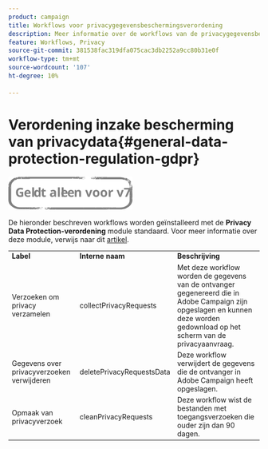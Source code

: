 ```yaml
---
product: campaign
title: Workflows voor privacygegevensbeschermingsverordening
description: Meer informatie over de workflows van de privacygegevensbeschermingsverordening
feature: Workflows, Privacy
source-git-commit: 381538fac319dfa075cac3db2252a9cc80b31e0f
workflow-type: tm+mt
source-wordcount: '107'
ht-degree: 10%

---
```



# Verordening inzake bescherming van privacydata{#general-data-protection-regulation-gdpr}

![](../../assets/v7-only.svg)

De hieronder beschreven workflows worden geïnstalleerd met de **Privacy Data Protection-verordening** module standaard. Voor meer informatie over deze module, verwijs naar dit [artikel](https://helpx.adobe.com/nl/campaign/kb/acc-privacy.html).

<table> 
 <tbody> 
  <tr> 
   <td> <strong>Label</strong><br /> </td> 
   <td> <strong>Interne naam</strong><br /> </td> 
   <td> <strong>Beschrijving</strong><br /> </td> 
  </tr> 
  <tr> 
   <td> <span class="uicontrol">Verzoeken om privacy verzamelen</span> <br /> </td> 
   <td> <span class="uicontrol">collectPrivacyRequests</span> <br /> </td> 
   <td> Met deze workflow worden de gegevens van de ontvanger gegenereerd die in Adobe Campaign zijn opgeslagen en kunnen deze worden gedownload op het scherm van de privacyaanvraag.<br /> </td> 
  </tr> 
  <tr> 
   <td> <span class="uicontrol">Gegevens over privacyverzoeken verwijderen</span> <br /> </td> 
   <td> <span class="uicontrol">deletePrivacyRequestsData</span> <br /> </td> 
   <td> Deze workflow verwijdert de gegevens die de ontvanger in Adobe Campaign heeft opgeslagen.<br /> </td> 
  </tr> 
  <tr> 
   <td> <span class="uicontrol">Opmaak van privacyverzoek</span> <br /> </td> 
   <td> <span class="uicontrol">cleanPrivacyRequests</span> <br /> </td> 
   <td> Deze workflow wist de bestanden met toegangsverzoeken die ouder zijn dan 90 dagen.<br /> </td> 
  </tr> 
 </tbody> 
</table>

